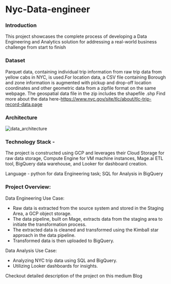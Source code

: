 # Nyc-Data-engineer


### Introduction
This project showcases the complete process of developing a Data Engineering and Analytics solution for addressing a real-world business challenge from start to finish

### Dataset

Parquet data, containing individual trip information from raw trip data from yellow cabs in NYC, is used.For location data, a CSV file containing Borough and zone information is augmented with pickup and drop-off location coordinates and other geometric data from a zipfile format on the same webpage. The geospatial data file in the zip includes the shapefile .shp
Find more about the data here-https://www.nyc.gov/site/tlc/about/tlc-trip-record-data.page

### Architecture 
![data_architecture](https://github.com/sahamsiddiqui/Nyc-Data-engineer/assets/52113462/f21cbb0d-2b2e-44dc-b255-f562f6865a58)


### Technology Stack - 
The project is constructed using GCP and leverages their Cloud Storage for raw data storage, Compute Engine for VM machine instances, Mage.ai ETL tool, BigQuery data warehouse, and Looker for dashboard creation.

Language - python for data Engineering task; SQL for Analysis in BigQuery

### Project Overview:
Data Engineering Use Case:
- Raw data is extracted from the source system and stored in the Staging Area, a GCP object storage.
- The data pipeline, built on Mage, extracts data from the staging area to initiate the transformation process.
- The extracted data is cleaned and transformed using the Kimball star approach in the data pipeline.
- Transformed data is then uploaded to BigQuery.

Data Analysis Use Case:
- Analyzing NYC trip data using SQL and BigQuery.
-  Utilizing Looker dashboards for insights.


Checkout detailed description of the project on this medium Blog
